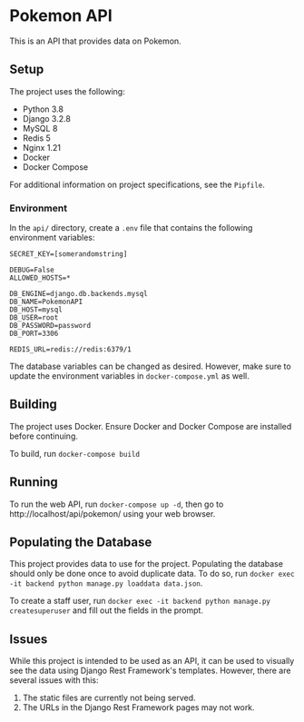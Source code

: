 # Pokemon API
This is an API that provides data on Pokemon.

## Setup
The project uses the following:
- Python 3.8
- Django 3.2.8
- MySQL 8
- Redis 5
- Nginx 1.21
- Docker
- Docker Compose

For additional information on project specifications, see the ```Pipfile```.

### Environment
In the ```api/``` directory, create a ```.env``` file
that contains the following environment variables:
```
SECRET_KEY=[somerandomstring]

DEBUG=False
ALLOWED_HOSTS=*

DB_ENGINE=django.db.backends.mysql
DB_NAME=PokemonAPI
DB_HOST=mysql
DB_USER=root
DB_PASSWORD=password
DB_PORT=3306

REDIS_URL=redis://redis:6379/1
```
The database variables can be changed as desired. However, make sure to update
the environment variables in ```docker-compose.yml``` as well.

## Building
The project uses Docker. Ensure Docker and Docker Compose are installed before continuing.

To build, run ```docker-compose build```

## Running
To run the web API, run ```docker-compose up -d```, then 
go to http://localhost/api/pokemon/ using your web browser.

## Populating the Database
This project provides data to use for the project.
Populating the database should only be done once to avoid duplicate data. 
To do so, run ```docker exec -it backend python manage.py loaddata data.json```.

To create a staff user, run ```docker exec -it backend python manage.py createsuperuser```
and fill out the fields in the prompt.

## Issues
While this project is intended to be used as an API, it can be 
used to visually see the data using Django Rest Framework's templates.
However, there are several issues with this:
  1. The static files are currently not being served.
  2. The URLs in the Django Rest Framework pages may not work.
